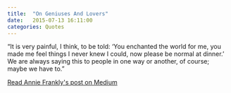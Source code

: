 ```yaml
---
title:  "On Geniuses And Lovers"
date:   2015-07-13 16:11:00
categories: Quotes
---
```


“It is very painful, I think, to be told: ‘You enchanted the world for me, you made me feel things I never knew I could, now please be normal at dinner.’ We are always saying this to people in one way or another, of course; maybe we have to.”

[Read Annie Frankly's post on Medium](https://medium.com/@annie_frankly/be-normal-at-dinner-on-geniuses-lovers-and-the-asks-we-make-of-both-ecbe29b02f35)

